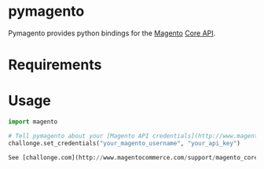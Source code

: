 # pymagento

Pymagento provides python bindings for the
[Magento](http://www.magentocommerce.com) [Core API](http://www.magentocommerce.com/support/magento_core_api).


# Requirements


# Usage

```python
import magento

# Tell pymagento about your [Magento API credentials](http://www.magentocommerce.com/boards/viewthread/23208/#t76840).
challonge.set_credentials("your_magento_username", "your_api_key")

See [challonge.com](http://www.magentocommerce.com/support/magento_core_api) for API documentation.
